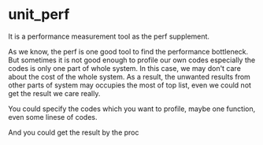 # unit_perf
It is a performance measurement tool as the perf supplement.

As we know, the perf is one good tool to find the performance bottleneck. But sometimes it is not good enough to profile our own codes especially the codes is only one part of whole system. In this case, we may don't care about the cost of the whole system. As a result, the unwanted results from other parts of system may occupies the most of top list, even we could not get the result we care really.  

You could specify the codes which you want to profile, maybe one function, even some linese of codes.  

And you could get the result by the proc
